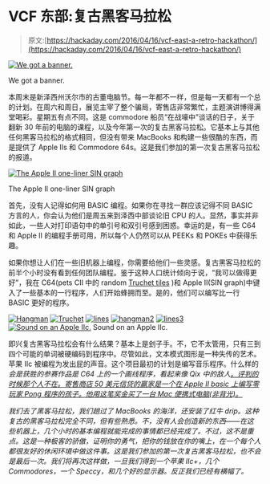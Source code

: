# VCF 东部:复古黑客马拉松

> 原文:[https://hackaday.com/2016/04/16/vcf-east-a-retro-hackathon/](https://hackaday.com/2016/04/16/vcf-east-a-retro-hackathon/)

[![We got a banner.](../Images/60e060a77833144bc06fb9713b9f00cc.png)](https://hackaday.com/wp-content/uploads/2016/04/dsc_0001.jpg)

We got a banner.

本周末是新泽西州沃尔市的古董电脑节。每一年都不一样，但是每一天都有一个总的计划。在周六和周日，展览主宰了整个骗局，寄售店非常繁忙，主题演讲博得满堂喝彩。星期五有点不同。这是 commodore 船员“在战壕中”谈话的日子，关于翻新 30 年前的电脑的课程，以及今年第一次的复古黑客马拉松。它基本上与其他任何黑客马拉松的格式相同，但没有带来 MacBooks 和构建一些很酷的东西，而是提供了 Apple IIs 和 Commodore 64s。这是我们参加的第一次复古黑客马拉松的报道。

[![The Apple II one-liner SIN graph](../Images/1fe9b0ddfafffa4d781f6532ede1ede8.png)](https://hackaday.com/wp-content/uploads/2016/04/a2sin.jpg)

The Apple II one-liner SIN graph

首先，没有人记得如何用 BASIC 编程。如果你在寻找一群应该记得不同 BASIC 方言的人，你会认为他们是周五来到泽西中部谈论旧 CPU 的人。显然，事实并非如此，一些人对打印语句中的单引号和双引号感到困惑。幸运的是，有一些 C64 和 Apple II 的编程手册可用，所以每个人仍然可以从 PEEKs 和 POKEs 中获得乐趣。

如果你想让人们在一些旧机器上编程，你需要给他们一些灵感。复古黑客马拉松的前半个小时没有看到任何团队编程。鉴于这种人口统计倾向于说，“我可以做得更好”，我在 C64(pets CII 中的 random [Truchet tiles](https://en.wikipedia.org/wiki/Truchet_tiles) )和 Apple II(SIN graph)中键入了一些基本的一行程序，人们开始蜂拥而至。是的，他们可以编写比一行 BASIC 更好的程序。

 [![Hangman](../Images/6da89130915b91eff66256b8d2739501.png "Hangman")](https://i0.wp.com/hackaday.com/wp-content/uploads/2016/04/hangman.jpg?ssl=1)  [![Truchet](../Images/ba74f0007d3243519cfdc9dfebcb7ee4.png "Truchet")](https://i0.wp.com/hackaday.com/wp-content/uploads/2016/04/truchet.jpg?ssl=1)  [![lines](../Images/f5041652933f3f0415631e961f6a973f.png "lines")](https://i0.wp.com/hackaday.com/wp-content/uploads/2016/04/lines.jpg?ssl=1)  [![hangman2](../Images/60f7369c24772411a8080f8028e13229.png "hangman2")](https://i0.wp.com/hackaday.com/wp-content/uploads/2016/04/hangman2.jpg?ssl=1)  [![lines3](../Images/2afe1557f5715b18e84767ea78c76ff8.png "lines3")](https://i0.wp.com/hackaday.com/wp-content/uploads/2016/04/lines3.jpg?ssl=1)  [![Sound on an Apple IIc.](../Images/d91af8c98fa0e00571ffdec66f80b1c4.png "SoundApp")](https://i0.wp.com/hackaday.com/wp-content/uploads/2016/04/soundapp.jpg?ssl=1) Sound on an Apple IIc.

即兴复古黑客马拉松会有什么结果？基本上是刽子手。不，它不太管用，只有三到四个可能的单词被硬编码到程序中。尽管如此，文本模式图形是一种失传的艺术。苹果 IIc 被编程为发出屁的声音。这个项目最初的计划是编写音乐程序。什么样的*会是获胜的参赛作品是 C64 上的一个画线程序，看起来像 Qix 中的敌人[。评判的时候那个人不在。寄售商店 50 美元信贷的赢家是一个在 Apple II basic 上编写零玩家 Pong 程序的孩子。他用这笔奖金买了一台 Mac 便携式电脑(非背光)。](https://www.youtube.com/watch?v=Wvzyd0OZg1I)*

 *我们去了黑客马拉松，我们趟过了 MacBooks 的海洋，还安装了红牛 drip。这种复古的黑客马拉松完全不同，但有些熟悉。不，没有人会创造新的东西——在这些机器上，几个小时的基本编程就能完成的事情都已经完成了。不过，这不是重点。这是一种极客的骄傲，证明你的勇气，把你的钱放在你的嘴上，在一个每个人都很友好的休闲环境中做这件事。这是我们参加的第一次复古黑客马拉松，也不会是最后一次。我们将再次这样做，一旦我们得到一个苹果 IIc+，几个 Commodores，一个 Speccy，和几个好的显示器。反正我们已经有横幅了。*